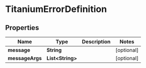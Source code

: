 

# TitaniumErrorDefinition


## Properties

| Name | Type | Description | Notes |
|------------ | ------------- | ------------- | -------------|
|**message** | **String** |  |  [optional] |
|**messageArgs** | **List&lt;String&gt;** |  |  [optional] |



